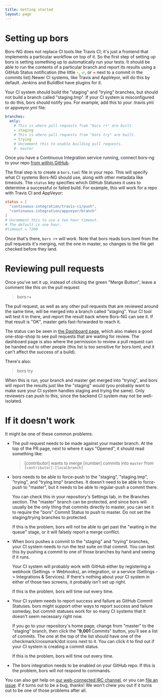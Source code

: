 ```yaml
---
title: Getting started
layout: page
---
```


# Setting up bors

Bors-NG does not replace CI tools like Travis CI;
it's just a frontend that implements a particular workflow on top of it.
So the first step of setting up bors is setting something up to automatically run your tests.
It should be able to run the contents of a particular branch
and report its results using a GitHub Status notification
(the little <span style="color:orange" title="The build is in progress">&bull;</span>, <span style="color:green" title="Build succeeded">&#10003;</span>, or <span style="color:red" title="Build failed">&times;</span> next to a commit in the commits list).Newer CI systems, like Travis and AppVeyor, will do this by default. Jenkins and BuildBot have plugins for it.

Your CI system should build the "staging" and "trying" branches, but should not build a branch called "staging.tmp".
If your CI system is misconfigured to do this, bors should notify you. For example, add this to your .travis.yml or appveyor.yml file:

```yaml
branches:
  only:
    # This is where pull requests from "bors r+" are built.
    - staging
    # This is where pull requests from "bors try" are built.
    - trying
    # Uncomment this to enable building pull requests.
    #- master
```

Once you have a Continuous Integration service running,
connect bors-ng to your repo <a href="https://github.com/integration/bors-ng">from within GitHub</a>.

The final step is to create a `bors.toml` file in your repo.
This will specify what CI systems Bors-NG should use,
along with other metadata like timeouts.
The `status` key specifies which GitHub Statuses it uses to determine a successful or failed build.
For example, this will work for a repo with Travis CI and AppVeyor:

```toml
status = [
  "continuous-integration/travis-ci/push",
  "continuous-integration/appveyor/branch"
]
# Uncomment this to use a two hour timeout.
# The default is one hour.
#timeout = 7200
```

Once that's there, `bors r+` will work.
Note that bors reads bors.toml from the pull requests it's merging,
not the one in master,
so changes to the file get checked before they land.

# Reviewing pull requests

Once you've set it up, instead of clicking the green "Merge Button",
leave a comment like this on the pull request:

> bors r+

The pull request,
as well as any other pull requests that are reviewed around the same time,
will be merged into a branch called "staging".
Your CI tool will test it in there,
and report the result back where Bors-NG can see it.
If that result is "OK", master gets fast-forwarded to reach it.

The status can be seen in <a href="https://bors-app.herokuapp.com/">the Dashboard page</a>,
which also makes a good one-stop-shop to see pull requests that are waiting for review.
The dashboard page is also where the permission to review a pull request can be handed out to other people (this list is too sensitive for bors.toml, and it can't affect the success of a build).

There's also:

> bors try

When this is run, your branch and master get merged into "trying",
and bors will report the results just like the "staging" would
(you probably want to make sure your CI system handles staging and trying the same).
Only reviewers can push to this, since the backend CI system may not be well-isolated.

# If it doesn't work

It might be one of these common problems:

  * The pull request needs to be made against your master branch.
    At the top of the PR page, next to where it says "Opened", it should read something like:

    > [contributor] wants to merge [number] commits into `master` from `[contributor]:[localbranch]`

  * bors needs to be able to force-push to the "staging", "staging.tmp", "trying", and "trying.tmp" branches.
    It doesn't need to be able to force-push to "master",
    but it needs to be able to regular-push a commit there.

    You can check this in your repository's Settings tab, in the Branches section.
    The "master" branch can be protected,
    and since bors will usually be the only thing that commits directly to master,
    you can set it to require the "bors" Commit Status to push to master.
    Do not set the staging/trying branches to protected.

    If this is the problem, bors will not be able to get past the "waiting in the queue" stage,
    or it will falsely report a merge conflict.

  * When bors pushes a commit to the "staging" and "trying" branches,
    your CI system needs to run the test suite on that commit.
    You can test this by pushing a commit to one of those branches by hand and seeing if it runs.
    
    Your CI system will probably work with GitHub either by registering a webhook (Settings -> Webhooks), an integration, or a service (Settings -> Integrations & Services).
    If there's nothing about your CI system in either of those two screens, it probably isn't set up right.

    If this is the problem, bors will time out every time.

  * Your CI system needs to report success and failure as GitHub Commit Statuses.
    bors might support other ways to report success and failure someday,
    but commit statuses work for so many CI systems that it doesn't seem necessary right now.

    If you go to your repository's home page, change from "master" to the "staging" branch,
    then click the "**9,001** Commits" button, you'll see a list of commits.
    The one at the top of the list should have one of the checkmark/crossmark/dot icons next to it.
    You can click it to find out if your CI system is creating a commit status.

    If this is the problem, bors will time out every time.

  * The bors integration needs to be enabled on your GitHub repo.
    If this is the problem, bors will not respond to commands.

You can also get help on [our web-connected IRC channel](https://chat.mibbit.com/?server=irc.mozilla.org&channel=%23bors), or you can [file an issue](https://github.com/bors-ng/bors-ng/issues/new). If it turns out to be a bug, thanks! We won't chew you out if it turns out to be one of those problems after all.
